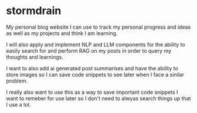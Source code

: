 # stormdrain
My personal blog website I can use to track my personal progress and ideas as well as my projects and think I am learning.

I will also apply and implement NLP and LLM components for the ability to easily search for and perform RAG on my posts in order to query my thoughts and learnings.

I want to also add ai generated post summarises and have the ability to store images so I can save code snippets to see later when I face a sinilar problem. 

I really also want to use this as a way to save important code snippets I want to remeber for use later so I don't need to alwyas search things up that I use a lot.
